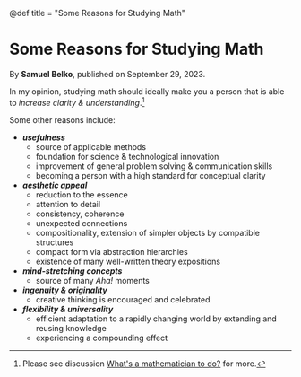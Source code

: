 @def title = "Some Reasons for Studying Math"

# Some Reasons for Studying Math

By **Samuel Belko**, published on September 29, 2023.

In my opinion, studying math should ideally make you a person that is able to *increase clarity & understanding*.[^1]

Some other reasons include:
- **_usefulness_**
  - source of applicable methods
  - foundation for science & technological innovation
  - improvement of general problem solving & communication skills
  - becoming a person with a high standard for conceptual clarity
- **_aesthetic appeal_**
  - reduction to the essence
  - attention to detail
  - consistency, coherence
  - unexpected connections
  - compositionality, extension of simpler objects by compatible structures
  - compact form via abstraction hierarchies
  - existence of many well-written theory expositions
- **_mind-stretching concepts_**
  - source of many *Aha!* moments
- **_ingenuity & originality_**
  - creative thinking is encouraged and celebrated
- **_flexibility & universality_** 
  - efficient adaptation to a rapidly changing world by extending and reusing knowledge
  - experiencing a compounding effect


[^1]: Please see discussion [What's a mathematician to do?](https://mathoverflow.net/questions/43690/whats-a-mathematician-to-do/44213#44213) for more.